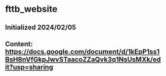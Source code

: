# fttb_website

## Initialized 2024/02/05
## Content: https://docs.google.com/document/d/1kEpP1ss1BsH8nVfGkpJwvSTaacoZZaQvk3q1NsUsMXk/edit?usp=sharing
